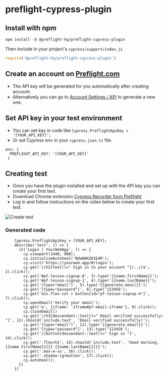 # preflight-cypress-plugin

## Install with npm

```
npm install -D @preflight-hq/preflight-cypress-plugin
```
Then include in your project's `cypress/support/index.js`

```js
require('@preflight-hq/preflight-cypress-plugin')
```

## Create an account on [Preflight.com](https://app.preflight.com/get-started?afmc=cypressPlugin)
 - The API key will be generated for you automatically after creating account.
 - Alternatively you can go to [Account Settings / API](https://app.preflight.com/account/api) to generate a new one. 
 
## Set API key in your test environment
- You can set key in code like  `Cypress.PreflightApiKey = '[YOUR_API_KEY]';`
- Or set Cypress env in your `cypress.json.ts` file. 

```
env: {
  PREFLIGHT_API_KEY: '[YOUR_API_KEY]'
 }
```

## Creating test
- Once you have the plugin installed and set up with the API key you can create your first test.
- Download Chrome extension [Cypress Recorder from Preflight](https://chrome.google.com/webstore/detail/lpfigbkckbojbjnmhapmfekljbhclhhj)
- Log in and follow instructions on the video below to create your first test. 

<img src="https://preflightuploads.blob.core.windows.net/uploads/PreflightCypressCodeGenerator.gif" alt="Create test">

### Generated code 
```
    Cypress.PreflightApiKey = [YOUR_API_KEY];
    describe('test', () => {
      it('Login | YourWebApp', () => {
        cy.viewport(1440, 900);
        cy.initializeAutoheal('BdwKWXZ6IE4R');
        cy.visit('https://yourweb.app/#/login');
        cy.get('//h2[text()=" Sign in to your account "]/..//a', 2).click();
        cy.get('#pf-lesson-signup-0', 3).type('{{name.firstName}}');
        cy.get('#pf-lesson-signup-1', 4).type('{{name.lastName}}');
        cy.get('[type="email"]', 5).type('{{generate.email}}');
        cy.get('[type="password"]', 6).type('123456');
        cy.get('div.flex-col > button[id="pf-lesson-signup-4"]', 7).click();
        cy.openEmail('Verify your email');
        cy.get('a', {iframe: 'iframe#pf-email-iframe'}, 9).click();
        cy.closeEmail()
        cy.get('//h3[descendant::text()=" Email verified successfully! "]', 11).should('include.text', 'Email verified successfully!');
        cy.get('[type="email"]', 12).type('{{generate.email}}');
        cy.get('[type="password"]', 13).type('123456');
        cy.get('//button[descendant::text()=" Sign in "]', 14).click();
        cy.get('.flex>h1', 15).should('include.text', 'Good morning, {{name.firstName[1]}} {{name.lastName[1]}}');
        cy.get('.max-w-xs', 16).click();
        cy.get('.shadow-lg>button', 17).click();
        cy.autoheal();
      })
    })    
```
